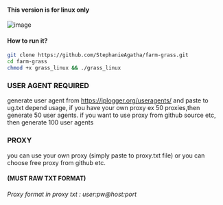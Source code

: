 #### This version is for linux only

![image](https://github.com/user-attachments/assets/01b7ca62-b336-49c3-970e-667ba0543a37)

#### How to run it? 

```bash
git clone https://github.com/StephanieAgatha/farm-grass.git
cd farm-grass
chmod +x grass_linux && ./grass_linux
```
### USER AGENT REQUIRED
generate user agent from https://iplogger.org/useragents/ and paste to ug.txt
depend usage, if you have your own proxy ex 50 proxies,then generate 50 user agents.
if you want to use proxy from github source etc, then generate 100 user agents

### PROXY
you can use your own proxy (simply paste to proxy.txt file) or you can choose free proxy from github etc.
#### (MUST RAW TXT FORMAT)
###### Proxy format in proxy txt : user:pw@host:port
